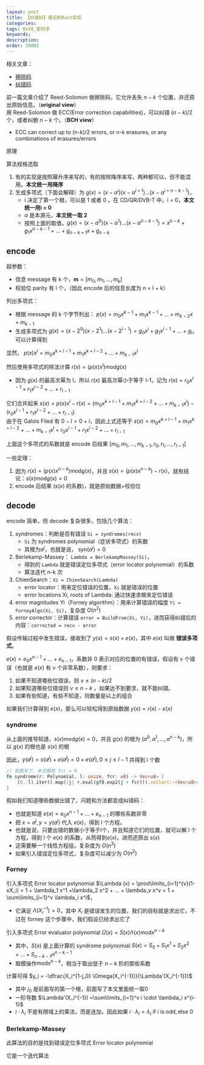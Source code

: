```yaml
---
layout: post
title: 【纠错码】理论和Rust实现
categories:
tags: 0x58_密码学
keywords:
description:
order: 59003
---
```


 
 相关文章：
- [擦除码](https://www.guofei.site/2024/01/20/reed_solomon.html)
- [纠错码](https://www.guofei.site/2024/01/21/reed_solomon2.html)


前一篇文章介绍了 Reed-Solomon 做擦除码，它允许丢失 $n-k$ 个位置，并还原出原始信息。（**original view**）  
用 Reed-Solomon 做 ECC(Error correction capabilities)，可以纠错 $(n-k)/2$ 个，或者纠删 $n-k$ 个。（**BCH view**）
- ECC can correct up to (n-k)/2 errors, or n-k erasures, or any combinations of erasures/errors


原理

算法规格选取
1. 有的实现是按照幂升序来写的，有的按照降序来写，两种都可以，但不能混用。**本文统一用降序**
2. 生成多项式（下面会解释）为 $g(x) = (x-\alpha^i)(x-\alpha^{i+1})...(x-\alpha^{i+n-k-1})$，
    - i 决定了第一个根，可以是 1 或者 0 。在 CD/QR/DVB-T 中，i = 0，**本文统一用i = 0**
    - $\alpha$ 是本源元，**本文统一取 2**
    - 按照上面的取值，$g(x)  = (x-\alpha^0)(x-\alpha^1)...(x-\alpha^{n-k-1}) = x^{n-k} + g_1 x^{n-k-1} + ... + g_{n-k+1}x + g_{n-k}$




## encode 


超参数：
- 信息 message 有 k 个，$\mathbf m = [m_0, m_1, ..., m_k]$
- 校验位 parity 有 l 个，（因此 encode 后的信息长度为 n = l + k）

列出多项式：
- 根据 message 的 k 个字节列出： $p(x) = m_0 x^{k-1} + m_1 x^{k-1} + ... + m_{k-2} x + m_{k-1}$
- 生成多项式为 $g(x) = (x-2^0)(x-2^1)...(x-2^{l-1}) = g_0 x^l +g_1 x^{l-1} + ... + g_{l}$，可以计算得到

显然， $p(x) x^l = m_0 x^{k+l-1} + m_1 x^{k+l-2}+...+ m_{k-1} x^l$

然后使用多项式的除法计算 $r(x) = (p(x)x^l) \mathrm {mod} g(x)$ 
- 因为 $g(x)$ 的最高次幂为 l，所以 $r(x)$ 最高次幂小于等于 l-1，记为 $r(x) = r_0 x^{l-1} + r_1 x^{l-2} + ... + r_{l-1}$  

它们合并起来 $s(x) =  p(x) x^l - r(x) = (m_0 x^{k+l-1} + m_1 x^{k+l-2}+...+ m_{k-1} x^l) - (r_0 x^{l-1} + r_1 x^{l-2} + ... + r_{l-1})$  
由于在 Galois Filed 有 $0 - l = 0 + l$，因此上式还等于 $s(x) = m_0 x^{k+l-1} + m_1 x^{k+l-2}+...+ m_{k-1} x^l + r_0 x^{l-1} + r_1 x^{l-2} + ... + r_{l-1}$

上面这个多项式的系数就是 encode 后结果 $[m_0, m_1, ... , m_{k-1}, r_0, r_1, ..., r_{l-1}]$


一些定理：
1. 因为  $r(x) = (p(x) x^{n-k}) \mathrm {mod} g(x)$，并且 $s(x) =  (p(x) x^{n-k}) - r(x)$，就有结论：$s(x) \mathrm{mod} g(x) = 0$
2. encode 后结果 ($s(x)$ 的系数)，就是原始数据+校验位


## decode 

encode 简单，但 decode 复杂很多，包括几个算法：
1. syndromes：判断是否有错误 `Si = syndromes(recv)`
    - `Si` 为 syndromes polynomial（症状多项式）的系数
    - 其根为$a^j$，也就是说， $syn(a^j) = 0$
2. Berlekamp-Massey： `Lambda = BerlekampMassey(Si)`，
    - 得到的 `Lambda` 就是错误定位多项式（error locator polynomial）的系数
    - 算法迭代 n-k 次
3. ChienSearch：`Xi = ChienSearch(Lambda)`
    - error locator：用来定位错误的位置，`Xi` 就是错误的位置
    - error locations Xi, roots of Lambda: 通过快速求根来定位错误 
4. error magnitudes Yi（Forney algorithm）：用来计算错误的幅度 `Yi = ForneyAlgo(Xi, Si)`，复杂度 $O(n^2)$
5. error corrector：计算错误 `error = BuildFrom(Xi, Yi)`，进而获得纠错后的内容：`corrected = recv - error`



假设传输过程中发生错误，接收到了 $y(x) = s(x) + e(x)$，其中 $e(x)$ 叫做 **错误多项式**。

$e(x) = e_0 x^{n-1} + ... + e_{n-1}$，系数非 0 表示对应的位置的有错误，假设有 v 个错误（也就是 $e(x)$ 有 v 个非零系数），则要求：
1. 如果不知道哪些位错误，则 $v\leq (n-k)/2$ 
2. 如果知道哪些位错误则 $v \leq n-k$ ，如果达不到要求，就不能纠错。
3. 如果有些知道，有些不知道，则数量是以上的组合
 
如果我们计算得到 $e(x)$，那么可以轻松得到原始数据 $y(x) = r(x) - e(x)$ 


### syndrome

从上面的推导知道，$s(x) \mathrm{mod} g(x) = 0$，并且 $g(x)$ 的根为 $(a^0, a^1,..., a^{n-k})$，所以 $g(x)$ 的根也是 $s(x)$ 的根  

因此，$y(a^j) = s(a^j) + e(a^j) = 0 + e(a^j), 0 \leq j \leq l - 1$ 共得到 l 个数

```rust
// 前面写了，本文都用 fcr = 0
fn syndrome(r: Polynomial, l: usize, fcr: u8) -> Vec<u8> {
    (0..l).iter().map(|j| r.eval(gf8.exp2(j + fcr))).collect::<Vec<u8>>()
}
```

假如我们知道哪些数据出错了，问题和方法都变成纠错码：
- 也就是知道 $e(x) = e_0 x^{n-1} + ... + e_{n-1}$ 的哪些系数非零
- 把 $x = a^j, y = y(a^j)$ 代入 $e(x)$，得到 l 个方程。
- 也就是说，只要出错的数据小于等于l个，并且知道它们的位置，就可以解 l 个方程，得到 l 个 $e(x)$ 的系数，从而得到$e(x)$，进而还原出 $s(x)$
- 这需要解一个线性方程组，复杂度为 $O(n^3)$
- 如果引入错误定位多项式，复杂度可以减少为 $O(n^2)$

### Forney

引入多项式 Error locator polynomial $\Lambda (x) = \prod\limits_{i=1}^{v}(1-xX_i) = 1 + \lambda_1 x^1 +\lambda_2 x^2 + ... + \lambda_v x^v = 1 + \sum\limits_{i=1}^v \lambda_i x^i$，
- 它满足 $\Lambda(X_i^{-1})=0$，其中 $X_i$ 是错误发生的位置，我们的目标就是求出它，不过在 forney 这个步骤中，我们假设已经求出它了

引入多项式 Error evaluator polynomial $\Omega(x) = S(x) \Lambda(x) \mathrm{mod} x^{n-k}$  
- 其中，$S(x)$ 是上面计算的 syndrome polynomial $S(x) = S_0 +S_1 x^1 + S_2 x^2 +...+ S_{n-k-1} n^{n-k-1}$
- 取模操作$\mathrm{mod} x^{n-k}$，相当于取出低于 $n-k$ 阶的那些系数

计算可得 $y_i = -\dfrac{X_i^{1-j_0} \Omega(X_i^{-1})}{\Lambda'(X_i^{-1})}$
- 其中 $j_0$ 是前面写的第一个根，前面写了本文里面统一取0
- 一阶导数 $\Lambda'(X_i^{-1}) =\sum\limits_{i=1}^v i \cdot \lambda_i x^{i-1}$ 
- $i \cdot \lambda_i$ 不是有限域上的乘法，而是连加，因此如果 $i \cdot \lambda_i = \lambda_i \ \mathrm{if}\ i \ \mathrm{is \ odd, else \ 0}$  


### Berlekamp-Massey

此算法的目的是找到错误定位多项式 Error locator polynomial

它是一个迭代算法
